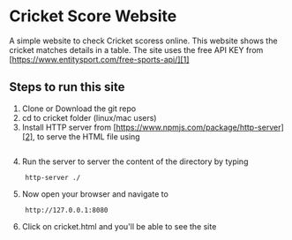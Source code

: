 # Cricket Score Website

A simple website to check Cricket scoress online. This website shows the cricket matches details in a table. The site uses the free API KEY from [https://www.entitysport.com/free-sports-api/][1]


## Steps to run this site

1. Clone or Download the git repo
2. cd to cricket folder (linux/mac users)
3. Install HTTP server from [https://www.npmjs.com/package/http-server][2], to serve the HTML file using 

```  npm install http-server -g 
```

4. Run the server to server the content of the directory by typing 
```
    http-server ./
```

5. Now open your browser and navigate to 
```
    http://127.0.0.1:8080

```

6. Click on cricket.html and you'll be able to see the site